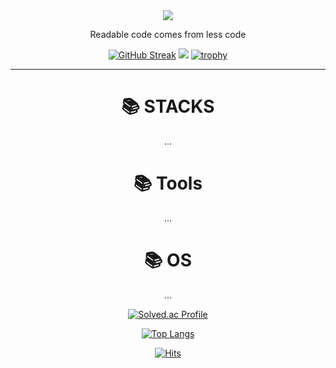 <div align=center>
<img src="https://capsule-render.vercel.app/api?type=waving&color=auto&height=200&section=header&text=Lechros&fontSize=90" />

Readable code comes from less code

<!--
**Lechros/Lechros** is a ✨ _special_ ✨ repository because its `README.md` (this file) appears on your GitHub profile.
-->

  [![GitHub Streak](https://streak-stats.demolab.com?user=Lechros&date_format=M%20j%5B%2C%20Y%5D&mode=weekly)](https://git.io/streak-stats)
  ![](http://github-profile-summary-cards.vercel.app/api/cards/profile-details?username=Lechros)
  [![trophy](https://github-profile-trophy.vercel.app/?username=Lechros&row=1&theme=alduin)](https://github.com/ryo-ma/github-profile-trophy)



---------------


<h1>📚 STACKS</h1>
...


<h1>📚 Tools</h1>
...

<h1>📚 OS</h1>
...

</br>

[![Solved.ac Profile](http://mazassumnida.wtf/api/v2/generate_badge?boj=0onionion0)](https://solved.ac/0onionion0/)

[![Top Langs](https://github-readme-stats.vercel.app/api/top-langs/?username=Lechros&layout=compact)](https://github.com/Lechros/github-readme-stats)

[![Hits](https://hits.seeyoufarm.com/api/count/incr/badge.svg?url=https%3A%2F%2Fgithub.com%2FLechros&count_bg=%2379C83D&title_bg=%23555555&icon=&icon_color=%23E7E7E7&title=hits&edge_flat=false)](https://hits.seeyoufarm.com)  

</div>
